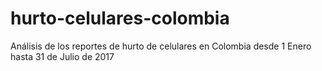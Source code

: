 # hurto-celulares-colombia
Análisis de los reportes de hurto de celulares en Colombia desde 1 Enero hasta 31 de Julio de 2017
